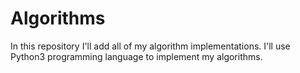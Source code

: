 # Algorithms
In this repository I'll add all of my algorithm implementations. I'll use Python3 programming language to implement my algorithms.

